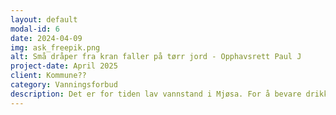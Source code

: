 ```yaml
---
layout: default
modal-id: 6
date: 2024-04-09
img: ask_freepik.png
alt: Små dråper fra kran faller på tørr jord - Opphavsrett Paul J
project-date: April 2025
client: Kommune??
category: Vanningsforbud
description: Det er for tiden lav vannstand i Mjøsa. For å bevare drikkevannskvaliteten ber vi innbyggere om å unngå unødvendig bruk av vann. Det er derfor forbudt å vanne plen og sløse.
---
```

